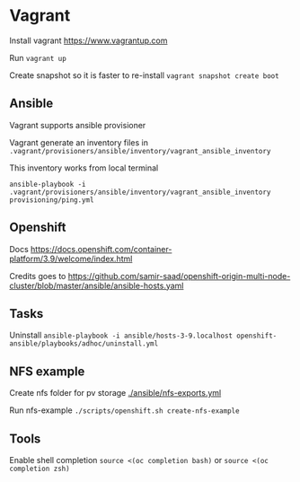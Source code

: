 # Vagrant

Install vagrant <https://www.vagrantup.com>

Run `vagrant up`

Create snapshot so it is faster to re-install `vagrant snapshot create boot`

## Ansible

Vagrant supports ansible provisioner

Vagrant generate an inventory files in `.vagrant/provisioners/ansible/inventory/vagrant_ansible_inventory`

This inventory works from local terminal

`ansible-playbook -i .vagrant/provisioners/ansible/inventory/vagrant_ansible_inventory provisioning/ping.yml`

## Openshift

Docs <https://docs.openshift.com/container-platform/3.9/welcome/index.html>

Credits goes to <https://github.com/samir-saad/openshift-origin-multi-node-cluster/blob/master/ansible/ansible-hosts.yaml>

## Tasks

Uninstall `ansible-playbook -i ansible/hosts-3-9.localhost openshift-ansible/playbooks/adhoc/uninstall.yml`

## NFS example

Create nfs folder for pv storage [./ansible/nfs-exports.yml](./ansible/nfs-exports.yml)

Run nfs-example `./scripts/openshift.sh create-nfs-example`

## Tools

Enable shell completion `source <(oc completion bash)` or `source <(oc completion zsh)`